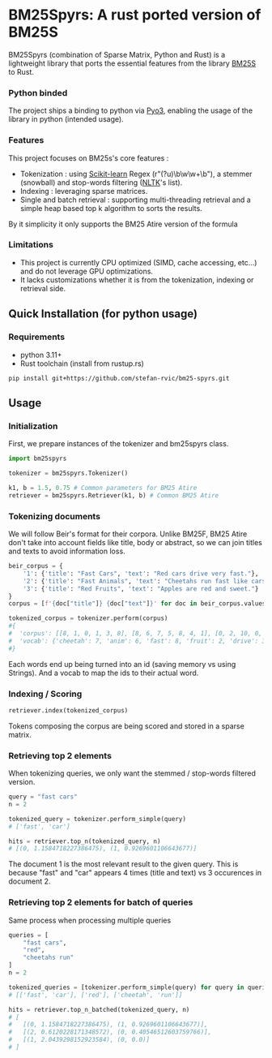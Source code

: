 # BM25Spyrs: A rust ported version of BM25S

BM25Spyrs (combination of Sparse Matrix, Python and Rust) is a lightweight library
that ports the essential features from the library [BM25S](https://bm25s.github.io/) to Rust.

### Python binded

The project ships a binding to python via [Pyo3](https://pyo3.rs/), enabling the usage of the library in python (intended usage).

### Features

This project focuses on BM25s's core features :
* Tokenization : using [Scikit-learn](https://scikit-learn.org/stable/index.html) Regex (r"(?u)\b\w\w+\b"), a stemmer (snowball) and stop-words filtering ([NLTK](https://www.nltk.org/search.html?q=stopwords)'s list).
* Indexing : leveraging sparse matrices.
* Single and batch retrieval : supporting multi-threading retrieval and a simple heap based top k algorithm to sorts the results.

By it simplicity it only supports the BM25 Atire version of the formula

### Limitations
* This project is currently CPU optimized (SIMD, cache accessing, etc...) and do not leverage GPU optimizations.
* It lacks customizations whether it is from the tokenization, indexing or retrieval side.

## Quick Installation (for python usage)
### Requirements
* python 3.11+
* Rust toolchain (install from rustup.rs)
```shell
pip install git+https://github.com/stefan-rvic/bm25-spyrs.git
```
## Usage

### Initialization

First, we prepare instances of the tokenizer and bm25spyrs class.

```python
import bm25spyrs

tokenizer = bm25spyrs.Tokenizer()

k1, b = 1.5, 0.75 # Common parameters for BM25 Atire
retriever = bm25spyrs.Retriever(k1, b) # Common BM25 Atire 
```

### Tokenizing documents
We will follow Beir's format for their corpora.
Unlike BM25F, BM25 Atire don't take into account fields like title, body or abstract, so we can join titles and texts to avoid information loss.
```python
beir_corpus = {
    '1': {'title': "Fast Cars", 'text': "Red cars drive very fast."},
    '2': {'title': "Fast Animals", 'text': "Cheetahs run fast like cars."},
    '3': {'title': "Red Fruits", 'text': "Apples are red and sweet."}
}
corpus = [f'{doc["title"]} {doc["text"]}' for doc in beir_corpus.values()]

tokenized_corpus = tokenizer.perform(corpus)
#{
#  'corpus': [[8, 1, 0, 1, 3, 8], [8, 6, 7, 5, 8, 4, 1], [0, 2, 10, 0, 9]], 
#  'vocab': {'cheetah': 7, 'anim': 6, 'fast': 8, 'fruit': 2, 'drive': 3, 'car': 1, 'like': 4, 'sweet': 9, 'red': 0, 'appl': 10, 'run': 5}
#}
```
Each words end up being turned into an id (saving memory vs using Strings). And a vocab to map the ids to their actual word.
### Indexing / Scoring
```python
retriever.index(tokenized_corpus)
```
Tokens composing the corpus are being scored and stored in a sparse matrix.
### Retrieving top 2 elements

When tokenizing queries, we only want the stemmed / stop-words filtered version.
```python
query = "fast cars"
n = 2

tokenized_query = tokenizer.perform_simple(query)
# ['fast', 'car']

hits = retriever.top_n(tokenized_query, n)
# [(0, 1.1584718227386475), (1, 0.9269601106643677)]
```

The document 1 is the most relevant result to the given query. This is because "fast" and "car" appears 4 times (title and text) vs 3 occurences in document 2.
### Retrieving top 2 elements for batch of queries
Same process when processing multiple queries
```python
queries = [
    "fast cars",
    "red",
    "cheetahs run"  
]
n = 2

tokenized_queries = [tokenizer.perform_simple(query) for query in queries]
# [['fast', 'car'], ['red'], ['cheetah', 'run']]

hits = retriever.top_n_batched(tokenized_query, n)
# [
#   [(0, 1.1584718227386475), (1, 0.9269601106643677)], 
#   [(2, 0.6120228171348572), (0, 0.40546512603759766)], 
#   [(1, 2.0439298152923584), (0, 0.0)]
# ]
```